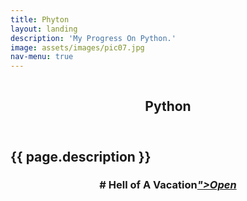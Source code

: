 ```yaml
---
title: Phyton
layout: landing
description: 'My Progress On Python.'
image: assets/images/pic07.jpg
nav-menu: true
---
```


<section id="banner" class="style2">
  <div class="inner">
  <span class="image">
  <img src="{{ site.baseurl }}/%7B%7B%20page.image%20%7D%7D" alt="">
</span>
  <header class="major">

<h1> Python </h1>

</header>
  <div class="content">

<h2> {{ page.description }} </h2>

</div>
</div>
</section>

<div id="main">
  <section id="one">
  <div class="inner"><header class="major">

<h3> 
# Hell of A Vacation<em><a href="<script src="https://gist.github.com/mgulfiliz/844a118b9228ea9cf141ea53003d5494.js"></script>">Open</a> 

<script src="https://gist.github.com/mgulfiliz/844a118b9228ea9cf141ea53003d5494.js"></script>




